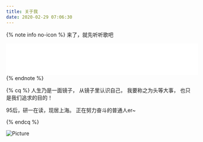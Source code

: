 ```yaml
---
title: 关于我
date: 2020-02-29 07:06:30
---
```


{% note info no-icon %}
来了，就先听听歌吧
<iframe frameborder="no" border="0" marginwidth="0" marginheight="0" width=520 height=86 src="//music.163.com/outchain/player?type=2&id=28828074&auto=1&height=66"></iframe>
{% endnote %}


{% cq %}
人生乃是一面镜子，
从镜子里认识自己，
我要称之为头等大事，
也只是我们追求的目的！

95后，研一在读，现居上海。
正在努力奋斗的普通人er~

{% endcq %}


![Picture](http://5b0988e595225.cdn.sohucs.com/images/20190715/c71fa05b8ba44f0ab7086bab1e2aa7d2.gif)

